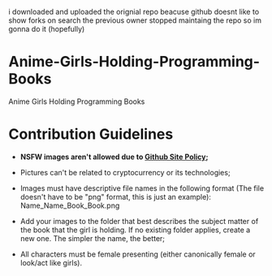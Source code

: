i downloaded and uploaded the orignial repo beacuse github doesnt like to show forks on search 
the previous owner stopped maintaing the repo so im gonna do it (hopefully)


# Anime-Girls-Holding-Programming-Books
Anime Girls Holding Programming Books

# Contribution Guidelines

* __NSFW images aren't allowed due to [Github Site Policy](https://docs.github.com/en/site-policy);__

* Pictures can't be related to cryptocurrency or its technologies;
* Images must have descriptive file names in the following format (The file doesn't have to be "png" format, this is just an example):
    Name_Name_Book_Book.png

* Add your images to the folder that best describes the subject matter of the book that the girl is holding. If no existing folder applies, create a new one. The simpler the name, the better;

* All characters must be female presenting (either canonically female or look/act like girls).
